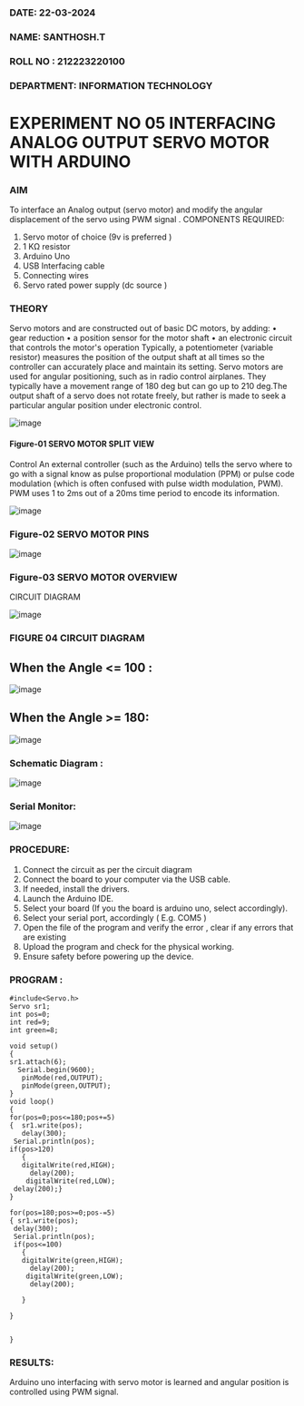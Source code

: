 ###  DATE: 22-03-2024

###  NAME: SANTHOSH.T
###  ROLL NO : 212223220100
###  DEPARTMENT: INFORMATION TECHNOLOGY


# EXPERIMENT NO 05 INTERFACING ANALOG OUTPUT SERVO MOTOR WITH ARDUINO

### AIM
To interface an Analog output (servo motor) and modify the angular displacement of the servo using PWM signal .
COMPONENTS REQUIRED:
1.	Servo motor of choice (9v is preferred )
2.	1 KΩ resistor 
3.	Arduino Uno 
4.	USB Interfacing cable 
5.	Connecting wires 
6.	Servo rated power supply (dc source )


### THEORY
Servo motors and are constructed out of basic DC motors, by adding:
•	 gear reduction
•	 a position sensor for the motor shaft
•	 an electronic circuit that controls the motor's operation
Typically, a potentiometer (variable resistor) measures the position of the output shaft at all times so the controller can accurately place and maintain its setting.
Servo motors are used for angular positioning, such as in radio control airplanes.  They typically have a movement range of 180 deg but can go up to 210 deg.The output shaft of a servo does not rotate freely, but rather is made to seek a particular angular position under electronic control. 


![image](https://user-images.githubusercontent.com/36288975/163544439-1f477927-fcd4-42f0-9ce4-c863fdbf1210.png)



#### Figure-01 SERVO MOTOR SPLIT VIEW 
Control 
An external controller (such as the Arduino) tells the servo where to go with a signal know as pulse proportional modulation (PPM) or pulse code modulation (which is often confused with pulse width modulation, PWM). PWM uses 1 to 2ms out of a 20ms time period to encode its information.
 
 
 ![image](https://user-images.githubusercontent.com/36288975/163544482-3027136f-7135-4f3d-a23f-8dc2fe04194d.png)

### Figure-02 SERVO MOTOR PINS

 ![image](https://user-images.githubusercontent.com/36288975/163544513-ca497421-e6ba-4f91-871f-5cfba77f22a8.png)


### Figure-03 SERVO MOTOR OVERVIEW 

 


 





CIRCUIT DIAGRAM
 
 
 ![image](https://user-images.githubusercontent.com/36288975/163544618-6eb8a7b5-7f1a-428a-8d9f-fd899b145efb.png)

### FIGURE 04 CIRCUIT DIAGRAM
## When the Angle <= 100 :
![image](https://github.com/SanthoshThiru/EXPERIMENT-NO--05-INTERFACING-ANALOG-OUTPUT-SERVO-MOTOR-WITH-ARDUINO-/assets/148958618/682de721-c59e-4646-a582-ec4feab7be7c)
## When the Angle >= 180:
![image](https://github.com/SanthoshThiru/EXPERIMENT-NO--05-INTERFACING-ANALOG-OUTPUT-SERVO-MOTOR-WITH-ARDUINO-/assets/148958618/06b003d3-e440-4218-aa99-4d62c661e690)
### Schematic Diagram :
![image](https://github.com/SanthoshThiru/EXPERIMENT-NO--05-INTERFACING-ANALOG-OUTPUT-SERVO-MOTOR-WITH-ARDUINO-/assets/148958618/c7a53856-1bc8-4f00-a371-07eda438fd55)
### Serial Monitor:
![image](https://github.com/SanthoshThiru/EXPERIMENT-NO--05-INTERFACING-ANALOG-OUTPUT-SERVO-MOTOR-WITH-ARDUINO-/assets/148958618/4bd15be2-1770-4758-9de5-ea8b2dd96c1a)

### PROCEDURE:
1.	Connect the circuit as per the circuit diagram 
2.	Connect the board to your computer via the USB cable.
3.	If needed, install the drivers.
4.	Launch the Arduino IDE.
5.	Select your board (If you the board is arduino uno, select accordingly).
6.	Select your serial port, accordingly ( E.g. COM5 )
7.	Open the file of the program  and verify the error , clear if any errors that are existing 
8.	Upload the program and check for the physical working. 
9.	Ensure safety before powering up the device.


### PROGRAM :
 ```
#include<Servo.h>
Servo sr1;
int pos=0;
int red=9;
int green=8;

void setup()
{
sr1.attach(6);
   Serial.begin(9600);
	pinMode(red,OUTPUT);
  	pinMode(green,OUTPUT);
}
void loop()
{
for(pos=0;pos<=180;pos+=5)
{  sr1.write(pos);
 	delay(300);
  Serial.println(pos);
if(pos>120)
    {
    digitalWrite(red,HIGH);
      delay(200);
     digitalWrite(red,LOW);
  delay(200);}
}
  
for(pos=180;pos>=0;pos-=5)
 { sr1.write(pos);
  delay(300);
  Serial.println(pos);
  if(pos<=100)
    {
    digitalWrite(green,HIGH);
      delay(200);
     digitalWrite(green,LOW);
      delay(200);

    }

 } 
 
 
}
```
### RESULTS: 
Arduino uno interfacing with servo motor is learned and angular position is controlled using PWM signal.
